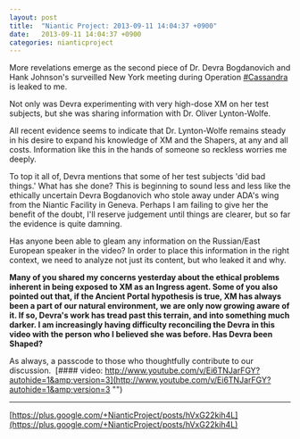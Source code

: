 ```yaml
---
layout: post
title:  "Niantic Project: 2013-09-11 14:04:37 +0900"
date:   2013-09-11 14:04:37 +0900
categories: nianticproject
---
```

More revelations emerge as the second piece of Dr. Devra Bogdanovich and Hank Johnson's surveilled New York meeting during Operation  [#Cassandra](https://plus.google.com/s/%23Cassandra "")  is leaked to me.

Not only was Devra experimenting with very high-dose XM on her test subjects, but she was sharing information with Dr. Oliver Lynton-Wolfe.

All recent evidence seems to indicate that Dr. Lynton-Wolfe remains steady in his desire to expand his knowledge of XM and the Shapers, at any and all costs. Information like this in the hands of someone so reckless worries me deeply.

To top it all of, Devra mentions that some of her test subjects 'did bad things.' What has she done? This is beginning to sound less and less like the ethically uncertain Devra Bogdanovich who stole away under ADA's wing from the Niantic Facility in Geneva. Perhaps I am failing to give her the benefit of the doubt, I'll reserve judgement until things are clearer, but so far the evidence is quite damning.

Has anyone been able to gleam any information on the Russian/East European speaker in the video? In order to place this information in the right context, we need to analyze not just its content, but who leaked it and why. 

**Many of you shared my concerns yesterday about the ethical problems inherent in being exposed to XM as an Ingress agent. Some of you also pointed out that, if the Ancient Portal hypothesis is true, XM has always been a part of our natural environment, we are only now growing aware of it. If so, Devra's work has tread past this terrain, and into something much darker. I am increasingly having difficulty reconciling the Devra in this video with the person who I believed she was before. Has Devra been Shaped?**

As always, a passcode to those who thoughtfully contribute to our discussion. 
[#### video: http://www.youtube.com/v/Ei6TNJarFGY?autohide=1&amp;version=3](http://www.youtube.com/v/Ei6TNJarFGY?autohide=1&amp;version=3 "")
- - -
[https://plus.google.com/+NianticProject/posts/hVxG22kih4L](https://plus.google.com/+NianticProject/posts/hVxG22kih4L)
